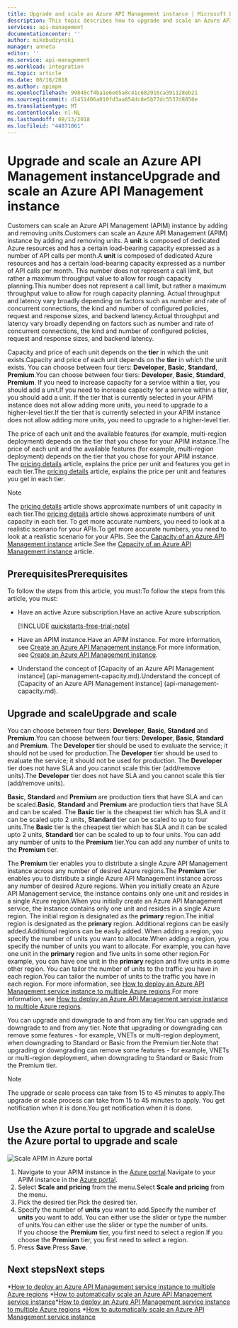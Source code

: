 ```yaml
---
title: Upgrade and scale an Azure API Management instance | Microsoft Docs
description: This topic describes how to upgrade and scale an Azure API Management instance.
services: api-management
documentationcenter: ''
author: mikebudzynski
manager: anneta
editor: ''
ms.service: api-management
ms.workload: integration
ms.topic: article
ms.date: 08/18/2018
ms.author: apimpm
ms.openlocfilehash: 99848cf4ba1e6e65a8c41c682916ca391128eb21
ms.sourcegitcommit: d1451406a010fd3aa854dc8e5b77dc5537d8050e
ms.translationtype: MT
ms.contentlocale: nl-NL
ms.lasthandoff: 09/13/2018
ms.locfileid: "44871061"
---
```

# <a name="upgrade-and-scale-an-azure-api-management-instance"></a><span data-ttu-id="2b1ad-103">Upgrade and scale an Azure API Management instance</span><span class="sxs-lookup"><span data-stu-id="2b1ad-103">Upgrade and scale an Azure API Management instance</span></span>  

<span data-ttu-id="2b1ad-104">Customers can scale an Azure API Management (APIM) instance by adding and removing units.</span><span class="sxs-lookup"><span data-stu-id="2b1ad-104">Customers can scale an Azure API Management (APIM) instance by adding and removing units.</span></span> <span data-ttu-id="2b1ad-105">A **unit** is composed of dedicated Azure resources and has a certain load-bearing capacity expressed as a number of API calls per month.</span><span class="sxs-lookup"><span data-stu-id="2b1ad-105">A **unit** is composed of dedicated Azure resources and has a certain load-bearing capacity expressed as a number of API calls per month.</span></span> <span data-ttu-id="2b1ad-106">This number does not represent a call limit, but rather a maximum throughput value to allow for rough capacity planning.</span><span class="sxs-lookup"><span data-stu-id="2b1ad-106">This number does not represent a call limit, but rather a maximum throughput value to allow for rough capacity planning.</span></span> <span data-ttu-id="2b1ad-107">Actual throughput and latency vary broadly depending on factors such as number and rate of concurrent connections, the kind and number of configured policies, request and response sizes, and backend latency.</span><span class="sxs-lookup"><span data-stu-id="2b1ad-107">Actual throughput and latency vary broadly depending on factors such as number and rate of concurrent connections, the kind and number of configured policies, request and response sizes, and backend latency.</span></span>

<span data-ttu-id="2b1ad-108">Capacity and price of each unit depends on the **tier** in which the unit exists.</span><span class="sxs-lookup"><span data-stu-id="2b1ad-108">Capacity and price of each unit depends on the **tier** in which the unit exists.</span></span> <span data-ttu-id="2b1ad-109">You can choose between four tiers: **Developer**, **Basic**, **Standard**, **Premium**.</span><span class="sxs-lookup"><span data-stu-id="2b1ad-109">You can choose between four tiers: **Developer**, **Basic**, **Standard**, **Premium**.</span></span> <span data-ttu-id="2b1ad-110">If you need to increase capacity for a service within a tier, you should add a unit.</span><span class="sxs-lookup"><span data-stu-id="2b1ad-110">If you need to increase capacity for a service within a tier, you should add a unit.</span></span> <span data-ttu-id="2b1ad-111">If the tier that is currently selected in your APIM instance does not allow adding more units, you need to upgrade to a higher-level tier.</span><span class="sxs-lookup"><span data-stu-id="2b1ad-111">If the tier that is currently selected in your APIM instance does not allow adding more units, you need to upgrade to a higher-level tier.</span></span>

<span data-ttu-id="2b1ad-112">The price of each unit and the available features (for example, multi-region deployment) depends on the tier that you chose for your APIM instance.</span><span class="sxs-lookup"><span data-stu-id="2b1ad-112">The price of each unit and the available features (for example, multi-region deployment) depends on the tier that you chose for your APIM instance.</span></span> <span data-ttu-id="2b1ad-113">The [pricing details](https://azure.microsoft.com/pricing/details/api-management/?ref=microsoft.com&utm_source=microsoft.com&utm_medium=docs&utm_campaign=visualstudio) article, explains the price per unit and features you get in each tier.</span><span class="sxs-lookup"><span data-stu-id="2b1ad-113">The [pricing details](https://azure.microsoft.com/pricing/details/api-management/?ref=microsoft.com&utm_source=microsoft.com&utm_medium=docs&utm_campaign=visualstudio) article, explains the price per unit and features you get in each tier.</span></span> 

>[!NOTE]
><span data-ttu-id="2b1ad-114">The [pricing details](https://azure.microsoft.com/pricing/details/api-management/?ref=microsoft.com&utm_source=microsoft.com&utm_medium=docs&utm_campaign=visualstudio) article shows approximate numbers of unit capacity in each tier.</span><span class="sxs-lookup"><span data-stu-id="2b1ad-114">The [pricing details](https://azure.microsoft.com/pricing/details/api-management/?ref=microsoft.com&utm_source=microsoft.com&utm_medium=docs&utm_campaign=visualstudio) article shows approximate numbers of unit capacity in each tier.</span></span> <span data-ttu-id="2b1ad-115">To get more accurate numbers, you need to look at a realistic scenario for your APIs.</span><span class="sxs-lookup"><span data-stu-id="2b1ad-115">To get more accurate numbers, you need to look at a realistic scenario for your APIs.</span></span> <span data-ttu-id="2b1ad-116">See the [Capacity of an Azure API Management instance](api-management-capacity.md) article.</span><span class="sxs-lookup"><span data-stu-id="2b1ad-116">See the [Capacity of an Azure API Management instance](api-management-capacity.md) article.</span></span>

## <a name="prerequisites"></a><span data-ttu-id="2b1ad-117">Prerequisites</span><span class="sxs-lookup"><span data-stu-id="2b1ad-117">Prerequisites</span></span>

<span data-ttu-id="2b1ad-118">To follow the steps from this article, you must:</span><span class="sxs-lookup"><span data-stu-id="2b1ad-118">To follow the steps from this article, you must:</span></span>

+ <span data-ttu-id="2b1ad-119">Have an active Azure subscription.</span><span class="sxs-lookup"><span data-stu-id="2b1ad-119">Have an active Azure subscription.</span></span>

    [!INCLUDE [quickstarts-free-trial-note](../../includes/quickstarts-free-trial-note.md)]

+ <span data-ttu-id="2b1ad-120">Have an APIM instance.</span><span class="sxs-lookup"><span data-stu-id="2b1ad-120">Have an APIM instance.</span></span> <span data-ttu-id="2b1ad-121">For more information, see [Create an Azure API Management instance](get-started-create-service-instance.md).</span><span class="sxs-lookup"><span data-stu-id="2b1ad-121">For more information, see [Create an Azure API Management instance](get-started-create-service-instance.md).</span></span>

+ <span data-ttu-id="2b1ad-122">Understand the concept of [Capacity of an Azure API Management instance] (api-management-capacity.md).</span><span class="sxs-lookup"><span data-stu-id="2b1ad-122">Understand the concept of [Capacity of an Azure API Management instance] (api-management-capacity.md).</span></span>

## <a name="upgrade-and-scale"></a><span data-ttu-id="2b1ad-123">Upgrade and scale</span><span class="sxs-lookup"><span data-stu-id="2b1ad-123">Upgrade and scale</span></span>  

<span data-ttu-id="2b1ad-124">You can choose between four tiers: **Developer**, **Basic**,  **Standard** and **Premium**.</span><span class="sxs-lookup"><span data-stu-id="2b1ad-124">You can choose between four tiers: **Developer**, **Basic**,  **Standard** and **Premium**.</span></span> <span data-ttu-id="2b1ad-125">The **Developer** tier should be used to evaluate the service; it should not be used for production.</span><span class="sxs-lookup"><span data-stu-id="2b1ad-125">The **Developer** tier should be used to evaluate the service; it should not be used for production.</span></span> <span data-ttu-id="2b1ad-126">The **Developer** tier does not have SLA and you cannot scale this tier (add/remove units).</span><span class="sxs-lookup"><span data-stu-id="2b1ad-126">The **Developer** tier does not have SLA and you cannot scale this tier (add/remove units).</span></span> 

<span data-ttu-id="2b1ad-127">**Basic**, **Standard** and **Premium** are production tiers that have SLA and can be scaled.</span><span class="sxs-lookup"><span data-stu-id="2b1ad-127">**Basic**, **Standard** and **Premium** are production tiers that have SLA and can be scaled.</span></span> <span data-ttu-id="2b1ad-128">The **Basic** tier is the cheapest tier which has SLA and it can be scaled upto 2 units, **Standard** tier can be scaled to up to four units.</span><span class="sxs-lookup"><span data-stu-id="2b1ad-128">The **Basic** tier is the cheapest tier which has SLA and it can be scaled upto 2 units, **Standard** tier can be scaled to up to four units.</span></span> <span data-ttu-id="2b1ad-129">You can add any number of units to the **Premium** tier.</span><span class="sxs-lookup"><span data-stu-id="2b1ad-129">You can add any number of units to the **Premium** tier.</span></span>

<span data-ttu-id="2b1ad-130">The **Premium** tier enables you to distribute a single Azure API Management instance across any number of desired Azure regions.</span><span class="sxs-lookup"><span data-stu-id="2b1ad-130">The **Premium** tier enables you to distribute a single Azure API Management instance across any number of desired Azure regions.</span></span> <span data-ttu-id="2b1ad-131">When you initially create an Azure API Management service, the instance contains only one unit and resides in a single Azure region.</span><span class="sxs-lookup"><span data-stu-id="2b1ad-131">When you initially create an Azure API Management service, the instance contains only one unit and resides in a single Azure region.</span></span> <span data-ttu-id="2b1ad-132">The initial region is designated as the **primary** region.</span><span class="sxs-lookup"><span data-stu-id="2b1ad-132">The initial region is designated as the **primary** region.</span></span> <span data-ttu-id="2b1ad-133">Additional regions can be easily added.</span><span class="sxs-lookup"><span data-stu-id="2b1ad-133">Additional regions can be easily added.</span></span> <span data-ttu-id="2b1ad-134">When adding a region, you specify the number of units you want to allocate.</span><span class="sxs-lookup"><span data-stu-id="2b1ad-134">When adding a region, you specify the number of units you want to allocate.</span></span> <span data-ttu-id="2b1ad-135">For example, you can have one unit in the **primary** region and five units in some other region.</span><span class="sxs-lookup"><span data-stu-id="2b1ad-135">For example, you can have one unit in the **primary** region and five units in some other region.</span></span> <span data-ttu-id="2b1ad-136">You can tailor the number of units to the traffic you have in each region.</span><span class="sxs-lookup"><span data-stu-id="2b1ad-136">You can tailor the number of units to the traffic you have in each region.</span></span> <span data-ttu-id="2b1ad-137">For more information, see [How to deploy an Azure API Management service instance to multiple Azure regions](api-management-howto-deploy-multi-region.md).</span><span class="sxs-lookup"><span data-stu-id="2b1ad-137">For more information, see [How to deploy an Azure API Management service instance to multiple Azure regions](api-management-howto-deploy-multi-region.md).</span></span>

<span data-ttu-id="2b1ad-138">You can upgrade and downgrade to and from any tier.</span><span class="sxs-lookup"><span data-stu-id="2b1ad-138">You can upgrade and downgrade to and from any tier.</span></span> <span data-ttu-id="2b1ad-139">Note that upgrading or downgrading can remove some features - for example, VNETs or multi-region deployment, when downgrading to Standard or Basic from the Premium tier.</span><span class="sxs-lookup"><span data-stu-id="2b1ad-139">Note that upgrading or downgrading can remove some features - for example, VNETs or multi-region deployment, when downgrading to Standard or Basic from the Premium tier.</span></span>

>[!NOTE]
><span data-ttu-id="2b1ad-140">The upgrade or scale process can take from 15 to 45 minutes to apply.</span><span class="sxs-lookup"><span data-stu-id="2b1ad-140">The upgrade or scale process can take from 15 to 45 minutes to apply.</span></span> <span data-ttu-id="2b1ad-141">You get notification when it is done.</span><span class="sxs-lookup"><span data-stu-id="2b1ad-141">You get notification when it is done.</span></span>

## <a name="use-the-azure-portal-to-upgrade-and-scale"></a><span data-ttu-id="2b1ad-142">Use the Azure portal to upgrade and scale</span><span class="sxs-lookup"><span data-stu-id="2b1ad-142">Use the Azure portal to upgrade and scale</span></span>

![Scale APIM in Azure portal](./media/upgrade-and-scale/portal-scale.png)

1. <span data-ttu-id="2b1ad-144">Navigate to your APIM instance in the [Azure portal](https://portal.azure.com/).</span><span class="sxs-lookup"><span data-stu-id="2b1ad-144">Navigate to your APIM instance in the [Azure portal](https://portal.azure.com/).</span></span>
2. <span data-ttu-id="2b1ad-145">Select **Scale and pricing** from the menu.</span><span class="sxs-lookup"><span data-stu-id="2b1ad-145">Select **Scale and pricing** from the menu.</span></span>
3. <span data-ttu-id="2b1ad-146">Pick the desired tier.</span><span class="sxs-lookup"><span data-stu-id="2b1ad-146">Pick the desired tier.</span></span>
4. <span data-ttu-id="2b1ad-147">Specify the number of **units** you want to add.</span><span class="sxs-lookup"><span data-stu-id="2b1ad-147">Specify the number of **units** you want to add.</span></span> <span data-ttu-id="2b1ad-148">You can either use the slider or type the number of units.</span><span class="sxs-lookup"><span data-stu-id="2b1ad-148">You can either use the slider or type the number of units.</span></span>  
    <span data-ttu-id="2b1ad-149">If you choose the **Premium** tier, you first need to select a region.</span><span class="sxs-lookup"><span data-stu-id="2b1ad-149">If you choose the **Premium** tier, you first need to select a region.</span></span>
5. <span data-ttu-id="2b1ad-150">Press **Save**.</span><span class="sxs-lookup"><span data-stu-id="2b1ad-150">Press **Save**.</span></span>

## <a name="next-steps"></a><span data-ttu-id="2b1ad-151">Next steps</span><span class="sxs-lookup"><span data-stu-id="2b1ad-151">Next steps</span></span>

<span data-ttu-id="2b1ad-152">\*[How to deploy an Azure API Management service instance to multiple Azure regions](api-management-howto-deploy-multi-region.md)
\*[How to automatically scale an Azure API Management service instance](api-management-howto-autoscale.md)</span><span class="sxs-lookup"><span data-stu-id="2b1ad-152">\*[How to deploy an Azure API Management service instance to multiple Azure regions](api-management-howto-deploy-multi-region.md)
\*[How to automatically scale an Azure API Management service instance](api-management-howto-autoscale.md)</span></span>